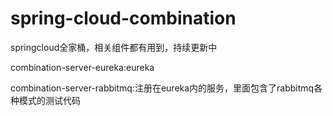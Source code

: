 # spring-cloud-combination
springcloud全家桶，相关组件都有用到，持续更新中

combination-server-eureka:eureka

combination-server-rabbitmq:注册在eureka内的服务，里面包含了rabbitmq各种模式的测试代码
